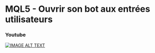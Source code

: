# MQL5 - Ouvrir son bot aux entrées utilisateurs

### Youtube

[![IMAGE ALT TEXT](http://img.youtube.com/vi/WqfjMRZfLyk/0.jpg)](http://www.youtube.com/watch?v=WqfjMRZfLyk "MQL5 - Ouvrir son bot aux entrées utilisateurs")